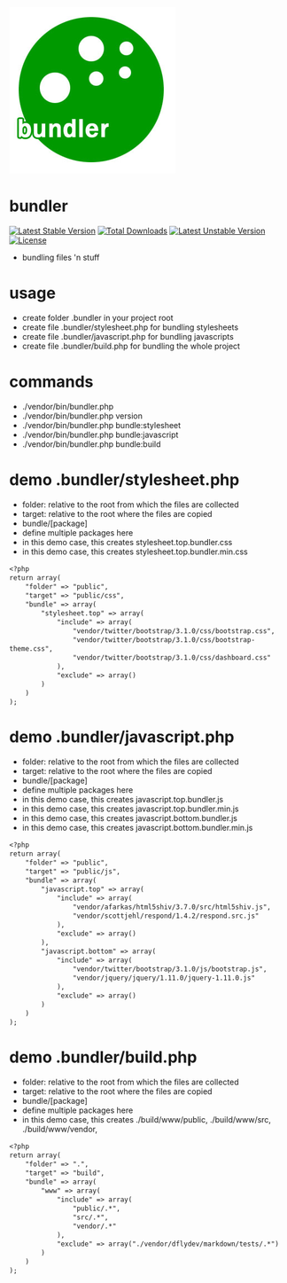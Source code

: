 ![Image](logo.jpg?raw=true)

bundler
=======

[![Latest Stable Version](https://poser.pugx.org/elnebuloso/bundler/v/stable.png)](https://packagist.org/packages/elnebuloso/bundler) [![Total Downloads](https://poser.pugx.org/elnebuloso/bundler/downloads.png)](https://packagist.org/packages/elnebuloso/bundler) [![Latest Unstable Version](https://poser.pugx.org/elnebuloso/bundler/v/unstable.png)](https://packagist.org/packages/elnebuloso/bundler) [![License](https://poser.pugx.org/elnebuloso/bundler/license.png)](https://packagist.org/packages/elnebuloso/bundler)

 * bundling files 'n stuff

usage
=====

 * create folder .bundler in your project root
 * create file .bundler/stylesheet.php for bundling stylesheets
 * create file .bundler/javascript.php for bundling javascripts
 * create file .bundler/build.php for bundling the whole project

commands
========
 * ./vendor/bin/bundler.php
 * ./vendor/bin/bundler.php version
 * ./vendor/bin/bundler.php bundle:stylesheet
 * ./vendor/bin/bundler.php bundle:javascript
 * ./vendor/bin/bundler.php bundle:build

demo .bundler/stylesheet.php
============================

 * folder: relative to the root from which the files are collected
 * target: relative to the root where the files are copied
 * bundle/[package]
  * define multiple packages here
  * in this demo case, this creates stylesheet.top.bundler.css
  * in this demo case, this creates stylesheet.top.bundler.min.css

```
<?php
return array(
    "folder" => "public",
    "target" => "public/css",
    "bundle" => array(
        "stylesheet.top" => array(
            "include" => array(
                "vendor/twitter/bootstrap/3.1.0/css/bootstrap.css",
                "vendor/twitter/bootstrap/3.1.0/css/bootstrap-theme.css",
                "vendor/twitter/bootstrap/3.1.0/css/dashboard.css"
            ),
            "exclude" => array()
        )
    )
);
```

demo .bundler/javascript.php
============================

 * folder: relative to the root from which the files are collected
 * target: relative to the root where the files are copied
 * bundle/[package]
  * define multiple packages here
  * in this demo case, this creates javascript.top.bundler.js
  * in this demo case, this creates javascript.top.bundler.min.js
  * in this demo case, this creates javascript.bottom.bundler.js
  * in this demo case, this creates javascript.bottom.bundler.min.js

```
<?php
return array(
    "folder" => "public",
    "target" => "public/js",
    "bundle" => array(
        "javascript.top" => array(
            "include" => array(
                "vendor/afarkas/html5shiv/3.7.0/src/html5shiv.js",
                "vendor/scottjehl/respond/1.4.2/respond.src.js"
            ),
            "exclude" => array()
        ),
        "javascript.bottom" => array(
            "include" => array(
                "vendor/twitter/bootstrap/3.1.0/js/bootstrap.js",
                "vendor/jquery/jquery/1.11.0/jquery-1.11.0.js"
            ),
            "exclude" => array()
        )
    )
);
```

demo .bundler/build.php
============================

 * folder: relative to the root from which the files are collected
 * target: relative to the root where the files are copied
 * bundle/[package]
  * define multiple packages here
  * in this demo case, this creates ./build/www/public, ./build/www/src, ./build/www/vendor,

```
<?php
return array(
    "folder" => ".",
    "target" => "build",
    "bundle" => array(
        "www" => array(
            "include" => array(
                "public/.*",
                "src/.*",
                "vendor/.*"
            ),
            "exclude" => array("./vendor/dflydev/markdown/tests/.*")
        )
    )
);
```